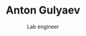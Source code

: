 ---
title: Anton Gulyaev
subtitle: Lab engineer
field : Robotics
category: staff
layout: team_member_personal_page
image: /img/team/AntonGulyaev.jpeg
link-new-tab: true
bio:
    - B.A. Business Management, Tel Aviv University, 2015
    - Software Development training, Experis Software, 2016

twitter: 
youtube: 
github: 
email: lynnkse@gmail.com
bitbucket: 
facebook: 
linkedin: 
---